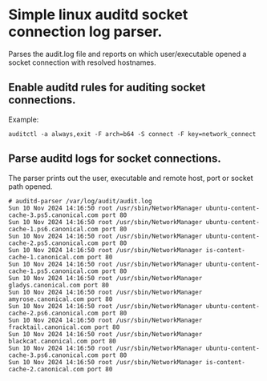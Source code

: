 # Simple linux auditd socket connection log parser.
Parses the audit.log file and reports on which user/executable opened a socket connection with resolved hostnames.

## Enable auditd rules for auditing socket connections.

Example:
```
auditctl -a always,exit -F arch=b64 -S connect -F key=network_connect
```

## Parse auditd logs for socket connections.
The parser prints out the user, executable and remote host, port or socket path opened.

```
# auditd-parser /var/log/audit/audit.log
Sun 10 Nov 2024 14:16:50 root /usr/sbin/NetworkManager ubuntu-content-cache-3.ps5.canonical.com port 80
Sun 10 Nov 2024 14:16:50 root /usr/sbin/NetworkManager ubuntu-content-cache-1.ps6.canonical.com port 80
Sun 10 Nov 2024 14:16:50 root /usr/sbin/NetworkManager ubuntu-content-cache-2.ps5.canonical.com port 80
Sun 10 Nov 2024 14:16:50 root /usr/sbin/NetworkManager is-content-cache-1.canonical.com port 80
Sun 10 Nov 2024 14:16:50 root /usr/sbin/NetworkManager ubuntu-content-cache-1.ps5.canonical.com port 80
Sun 10 Nov 2024 14:16:50 root /usr/sbin/NetworkManager gladys.canonical.com port 80
Sun 10 Nov 2024 14:16:50 root /usr/sbin/NetworkManager amyrose.canonical.com port 80
Sun 10 Nov 2024 14:16:50 root /usr/sbin/NetworkManager ubuntu-content-cache-2.ps6.canonical.com port 80
Sun 10 Nov 2024 14:16:50 root /usr/sbin/NetworkManager fracktail.canonical.com port 80
Sun 10 Nov 2024 14:16:50 root /usr/sbin/NetworkManager blackcat.canonical.com port 80
Sun 10 Nov 2024 14:16:50 root /usr/sbin/NetworkManager ubuntu-content-cache-3.ps6.canonical.com port 80
Sun 10 Nov 2024 14:16:50 root /usr/sbin/NetworkManager is-content-cache-2.canonical.com port 80
```
